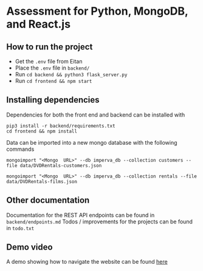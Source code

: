 # Assessment for Python, MongoDB, and React.js 

## How to run the project 

- Get the `.env` file from Eitan 
- Place the `.env` file in `backend/`
- Run `cd backend && python3 flask_server.py`
- Run `cd frontend && npm start`

## Installing dependencies 

Dependencies for both the front end and backend can be installed with 

```
pip3 install -r backend/requirements.txt  
cd frontend && npm install 
```

Data can be imported into a new mongo database with the following commands 
  
```
mongoimport "<Mongo  URL>" --db imperva_db --collection customers --file data/DVDRentals-customers.json

mongoimport "<Mongo  URL>" --db imperva_db --collection rentals --file data/DVDRentals-films.json
```

## Other  documentation 

Documentation for the REST API endpoints can be found in `backend/endpoints.md` 
Todos / improvements for the projects can be found in `todo.txt`

## Demo video 

A demo showing how to navigate the website can be found [here](https://gfycat.com/givingregularavocet)

